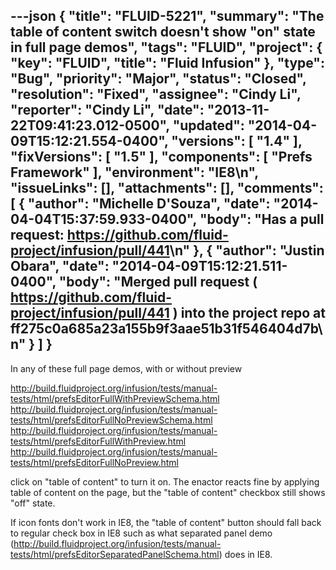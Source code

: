 ---json
{
  "title": "FLUID-5221",
  "summary": "The table of content switch doesn't show \"on\" state in full page demos",
  "tags": "FLUID",
  "project": {
    "key": "FLUID",
    "title": "Fluid Infusion"
  },
  "type": "Bug",
  "priority": "Major",
  "status": "Closed",
  "resolution": "Fixed",
  "assignee": "Cindy Li",
  "reporter": "Cindy Li",
  "date": "2013-11-22T09:41:23.012-0500",
  "updated": "2014-04-09T15:12:21.554-0400",
  "versions": [
    "1.4"
  ],
  "fixVersions": [
    "1.5"
  ],
  "components": [
    "Prefs Framework"
  ],
  "environment": "IE8\n",
  "issueLinks": [],
  "attachments": [],
  "comments": [
    {
      "author": "Michelle D'Souza",
      "date": "2014-04-04T15:37:59.933-0400",
      "body": "Has a pull request: <https://github.com/fluid-project/infusion/pull/441>\n"
    },
    {
      "author": "Justin Obara",
      "date": "2014-04-09T15:12:21.511-0400",
      "body": "Merged pull request ( <https://github.com/fluid-project/infusion/pull/441> ) into the project repo at ff275c0a685a23a155b9f3aae51b31f546404d7b\n"
    }
  ]
}
---
In any of these full page demos, with or without preview

<http://build.fluidproject.org/infusion/tests/manual-tests/html/prefsEditorFullWithPreviewSchema.html>\
<http://build.fluidproject.org/infusion/tests/manual-tests/html/prefsEditorFullNoPreviewSchema.html>\
<http://build.fluidproject.org/infusion/tests/manual-tests/html/prefsEditorFullWithPreview.html>\
<http://build.fluidproject.org/infusion/tests/manual-tests/html/prefsEditorFullNoPreview.html>

click on "table of content" to turn it on. The enactor reacts fine by applying table of content on the page, but the "table of content" checkbox still shows "off" state.

If icon fonts don't work in IE8, the "table of content" button should fall back to regular check box in IE8 such as what separated panel demo (<http://build.fluidproject.org/infusion/tests/manual-tests/html/prefsEditorSeparatedPanelSchema.html>) does in IE8.&#x20;

        
